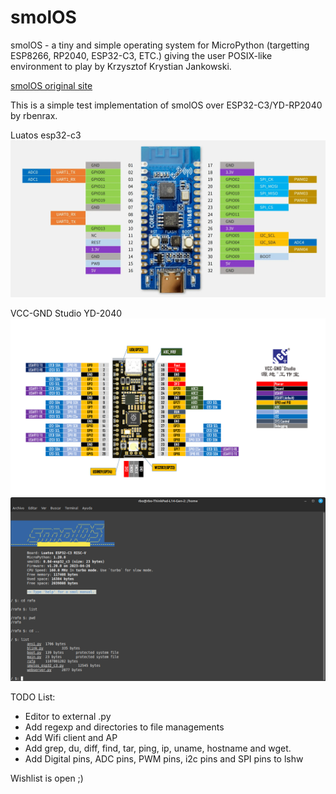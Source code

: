 # smolOS

smolOS - a tiny and simple operating system for MicroPython (targetting ESP8266, RP2040, ESP32-C3, ETC.) giving the user POSIX-like environment to play by Krzysztof Krystian Jankowski.

[smolOS original site](https://github.com/w84death/smolOS/tree/main)

This is a simple test implementation of smolOS over ESP32-C3/YD-RP2040 by rbenrax.

Luatos esp32-c3
![luatos](luatos_CORE-ESP32_pinout.webp)

VCC-GND Studio YD-2040
![VCC-GND Studio](YD-2040-PIN.png)
![luatos on esp32-c3](smolos_01.png )

TODO List:
- Editor to external .py
- Add regexp and directories to file managements
- Add Wifi client and AP
- Add grep, du, diff, find, tar, ping, ip, uname, hostname and wget.
- Add Digital pins, ADC pins, PWM pins, i2c pins and SPI pins to lshw

Wishlist is open ;)
